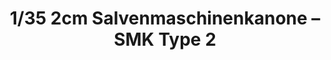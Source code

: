 ---
layout: product
title: "1/35 2cm Salvenmaschinenkanone – SMK Type 2"
price: "2200" 
desc: "Maketa"
img_path: "/assets/img/DW35005.jpg"
brand: "Das Werk"
available: false
special_offer: false
new: true
soon: false
cat: "010000"
subcat: "011100"
subsubcat: "0N/A"
sifra: "DW35005"
popular: false
---